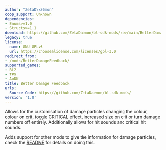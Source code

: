 ```yaml
---
author: "ZetaD\xE6mon"
coop_support: Unknown
dependencies:
- Enums>=1.0
- Structs>=1.1
download: https://github.com/ZetaDaemon/bl-sdk-mods/raw/main/BetterDamageFeedback/BetterDamageFeedback.zip
legacy: true
license:
  name: GNU GPLv3
  url: https://choosealicense.com/licenses/gpl-3.0
redirect_from:
- /mods/BetterDamageFeedback/
supported_games:
- BL2
- TPS
- AoDK
title: Better Damage Feedback
urls:
  Source Code: https://github.com/ZetaDaemon/bl-sdk-mods/
version: '1.0'
---
```

Allows for the customisation of damage particles changing the colour, colour on crit, toggle CRITICAL effect, increased size on crit or turn damage numbers off entirely. Additionally allows for hit sounds and critical hit sounds.

Adds support for other mods to give the information for damage particles, check the [README](https://github.com/ZetaDaemon/bl-sdk-mods/tree/main/BetterDamageFeedback) for details on doing this.